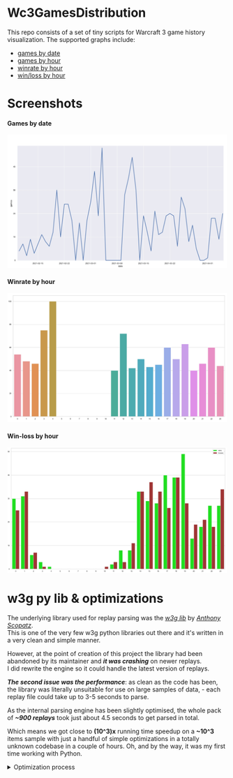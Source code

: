 # Wc3GamesDistribution
This repo consists of a set of tiny scripts for Warcraft 3 game history visualization. The supported graphs include:
- [games by date](core/games_by_date.py) 
- [games by hour](core/games_by_hour_v1.py)
- [winrate by hour](core/winrate_by_hour.py)
- [win/loss by hour](core/win_loss_by_hour.py)

# Screenshots
#### Games by date
![games-by-date](images/games-by-date.jpg)

#### Winrate by hour
![winrate-by-hour](images/winrate-by-hour.jpg)

#### Win-loss by hour
![win-loss-by-hour](images/win-loss-by-hour.jpg)

# w3g py lib & optimizations
The underlying library used for replay parsing was the [*w3g lib*](https://pypi.org/project/w3g/) by [*Anthony Scopatz*](https://pypi.org/user/scopatz/).  
This is one of the very few w3g python libraries out there and it's written in a very clean and simple manner.  

However, at the point of creation of this project the library had been abandoned by its maintainer and ***it was crashing*** on newer replays.  
I did rewrite the engine so it could handle the latest version of replays.  

***The second issue was the performance***: as clean as the code has been, the library was literally unsuitable for use on large samples of data, - each replay file could take up to 3-5 seconds to parse.  

As the internal parsing engine has been slightly optimised, the whole pack of ***~900 replays*** took just about 4.5 seconds to get parsed in total.  

Which means we got close to **(10^3)x** running time speedup on a **~10^3** items sample with just a handful of simple optimizations in a totally unknown codebase in a couple of hours. Oh, and by the way, it was my first time working with Python.

<details>
  <summary>Optimization process</summary>

  ![optimizations](images/optimizations.jpg)
</details>
